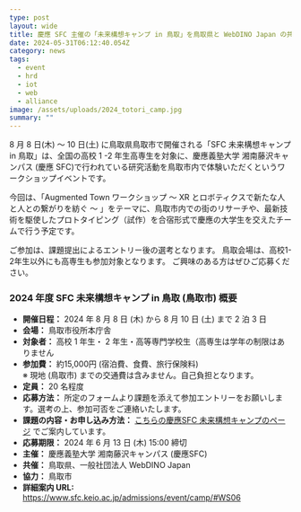 ```yaml
---
type: post
layout: wide
title: 慶應 SFC 主催の「未来構想キャンプ in 鳥取」を鳥取県と WebDINO Japan の共催で開催します
date: 2024-05-31T06:12:40.054Z
category: news
tags:
  - event
  - hrd
  - iot
  - web
  - alliance
image: /assets/uploads/2024_totori_camp.jpg
summary: ""
---
```

8 月 8 日(木) ～ 10 日(土) に鳥取県鳥取市で開催される「SFC 未来構想キャンプ in 鳥取」は、全国の高校 1 -2 年生高専生を対象に、慶應義塾大学 湘南藤沢キャンパス (慶應 SFC)で行われている研究活動を鳥取市内で体験いただくというワークショップイベントです。

今回は、「Augmented Town ワークショップ ～ XR とロボティクスで新たな人と人との繋がりを紡ぐ ～ 」をテーマに、鳥取市内での街のリサーチや、最新技術を駆使したプロトタイピング（試作）を合宿形式で慶應の大学生を交えたチームで行う予定です。

ご参加は、課題提出によるエントリー後の選考となります。
鳥取会場は、高校1-2年生以外にも高専生も参加対象となります。
ご興味のある方はぜひご応募ください。
<br>

### 2024 年度 SFC 未来構想キャンプ in 鳥取 (鳥取市) 概要

* **開催日程：** 2024 年 8 月 8 日 (木) から 8 月 10 日 (土) まで 2 泊 3 日
* **会場：** 鳥取市役所本庁舎
* **対象者：** 高校 1 年生・ 2 年生・高等専門学校生（高専生は学年の制限はありません
* **参加費：** 約15,000円 (宿泊費、食費、旅行保険料)<br> ※ 現地 (鳥取市) までの交通費は含みません。自己負担となります。
* **定員：** 20 名程度
* **応募方法：** 所定のフォームより課題を添えて参加エントリーをお願いします。選考の上、参加可否をご連絡いたします。
* **課題の内容・お申し込み方法：** [こちらの慶應SFC 未来構想キャンプのページ](https://www.sfc.keio.ac.jp/admissions/event/camp/#WS06) でご案内しています。
* **応募期限：** 2024 年 6 月 13 日 (木) 15:00 締切
* **主催：** 慶應義塾大学 湘南藤沢キャンパス (慶應SFC)
* **共催：** 鳥取県、一般社団法人 WebDINO Japan
* **協力：** 鳥取市
* **詳細案内 URL:**  <https://www.sfc.keio.ac.jp/admissions/event/camp/#WS06>